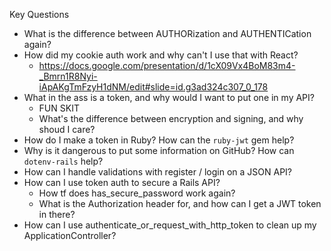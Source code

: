 Key Questions
- What is the difference between AUTHORization and AUTHENTICation again?
- How did my cookie auth work and why can't I use that with React?
  - https://docs.google.com/presentation/d/1cX09Vx4BoM83m4-_Bmrn1R8Nyi-iApAKgTmFzyH1dNM/edit#slide=id.g3ad324c307_0_178
- What in the ass is a token, and why would I want to put one in my API?
  - FUN SKIT
  - What's the difference between encryption and signing, and why shoud I care?
- How do I make a token in Ruby? How can the `ruby-jwt` gem help?
- Why is it dangerous to put some information on GitHub? How can `dotenv-rails` help?
- How can I handle validations with register / login on a JSON API?
- How can I use token auth to secure a Rails API?
  - How tf does has_secure_password work again?
  - What is the Authorization header for, and how can I get a JWT token in there?
- How can I use authenticate_or_request_with_http_token to clean up my ApplicationController?